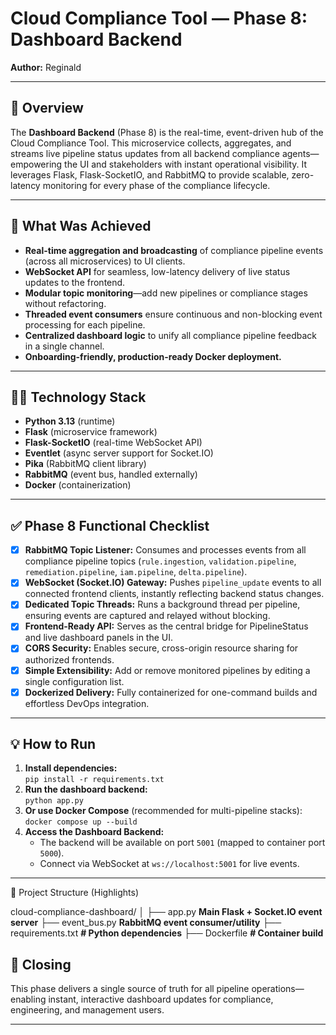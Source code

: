 # Cloud Compliance Tool — Phase 8: Dashboard Backend

**Author:** Reginald

---

## 🚀 Overview

The **Dashboard Backend** (Phase 8) is the real-time, event-driven hub of the Cloud Compliance Tool. This microservice collects, aggregates, and streams live pipeline status updates from all backend compliance agents—empowering the UI and stakeholders with instant operational visibility. It leverages Flask, Flask-SocketIO, and RabbitMQ to provide scalable, zero-latency monitoring for every phase of the compliance lifecycle.

---

## 🎯 What Was Achieved 

- **Real-time aggregation and broadcasting** of compliance pipeline events (across all microservices) to UI clients.
- **WebSocket API** for seamless, low-latency delivery of live status updates to the frontend.
- **Modular topic monitoring**—add new pipelines or compliance stages without refactoring.
- **Threaded event consumers** ensure continuous and non-blocking event processing for each pipeline.
- **Centralized dashboard logic** to unify all compliance pipeline feedback in a single channel.
- **Onboarding-friendly, production-ready Docker deployment.**

---

## 🧑‍💻 Technology Stack

- **Python 3.13** (runtime)
- **Flask** (microservice framework)
- **Flask-SocketIO** (real-time WebSocket API)
- **Eventlet** (async server support for Socket.IO)
- **Pika** (RabbitMQ client library)
- **RabbitMQ** (event bus, handled externally)
- **Docker** (containerization)

---

## ✅ Phase 8 Functional Checklist

- [x] **RabbitMQ Topic Listener:** Consumes and processes events from all compliance pipeline topics (`rule.ingestion`, `validation.pipeline`, `remediation.pipeline`, `iam.pipeline`, `delta.pipeline`).
- [x] **WebSocket (Socket.IO) Gateway:** Pushes `pipeline_update` events to all connected frontend clients, instantly reflecting backend status changes.
- [x] **Dedicated Topic Threads:** Runs a background thread per pipeline, ensuring events are captured and relayed without blocking.
- [x] **Frontend-Ready API:** Serves as the central bridge for PipelineStatus and live dashboard panels in the UI.
- [x] **CORS Security:** Enables secure, cross-origin resource sharing for authorized frontends.
- [x] **Simple Extensibility:** Add or remove monitored pipelines by editing a single configuration list.
- [x] **Dockerized Delivery:** Fully containerized for one-command builds and effortless DevOps integration.

---

## 💡 How to Run

1. **Install dependencies:**  
   `pip install -r requirements.txt`
2. **Run the dashboard backend:**  
   `python app.py`
3. **Or use Docker Compose** (recommended for multi-pipeline stacks):  
   `docker compose up --build`
4. **Access the Dashboard Backend:**  
   - The backend will be available on port `5001` (mapped to container port `5000`).
   - Connect via WebSocket at `ws://localhost:5001` for live events.

---

📁 Project Structure (Highlights)

cloud-compliance-dashboard/
│
├── app.py              **Main Flask + Socket.IO event server**
├── event_bus.py        **RabbitMQ event consumer/utility**
├── requirements.txt    **# Python dependencies**
├── Dockerfile          **# Container build**

## 🚀 Closing

This phase delivers a single source of truth for all pipeline operations—enabling instant, interactive dashboard updates for compliance, engineering, and management users.

---